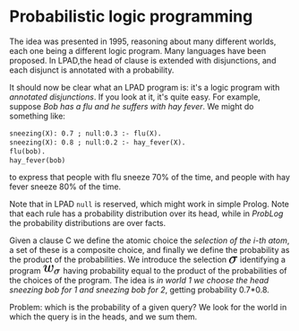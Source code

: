# Probabilistic logic programming

The idea was presented in 1995, reasoning about many different worlds, each one being a different logic program. Many languages have been proposed. In LPAD,the head of clause is extended with disjunctions, and each disjunct is annotated with a probability.

It should now be clear what an LPAD program is: it's a logic program with *annotated disjunctions*. If you look at it, it's quite easy. For example, suppose *Bob has a flu and he suffers with hay fever*. We might do something like:

```
sneezing(X): 0.7 ; null:0.3 :- flu(X).
sneezing(X): 0.8 ; null:0.2 :- hay_fever(X).
flu(bob).
hay_fever(bob)
```

to express that people with flu sneeze 70% of the time, and people with hay fever sneeze 80% of the time. 

Note that in LPAD `null` is reserved, which might work in simple Prolog. Note that each rule has a probability distribution over its head, while in *ProbLog* the probability distributions are over facts.

Given a clause C we define the atomic choice the *selection of the i-th atom*, a set of these is a composite choice, and finally we define the probability as the product of the probabilities. We introduce the selection <!-- $\sigma$ --> <img style="transform: translateY(0.1em); background: white;" src="..\svg\nDbnytXtC6.svg"> identifying a program <!-- $w_\sigma$ --> <img style="transform: translateY(0.1em); background: white;" src="..\svg\gPi2QLj5o0.svg"> having probability equal to the product of the probabilities of the choices of the program. The idea is *in world 1 we choose the head sneezing bob for 1 and sneezing bob for 2*, getting probability 0.7*0.8.

Problem: which is the probability of a given query? We look for the world in which the query is in the heads, and we sum them. 

